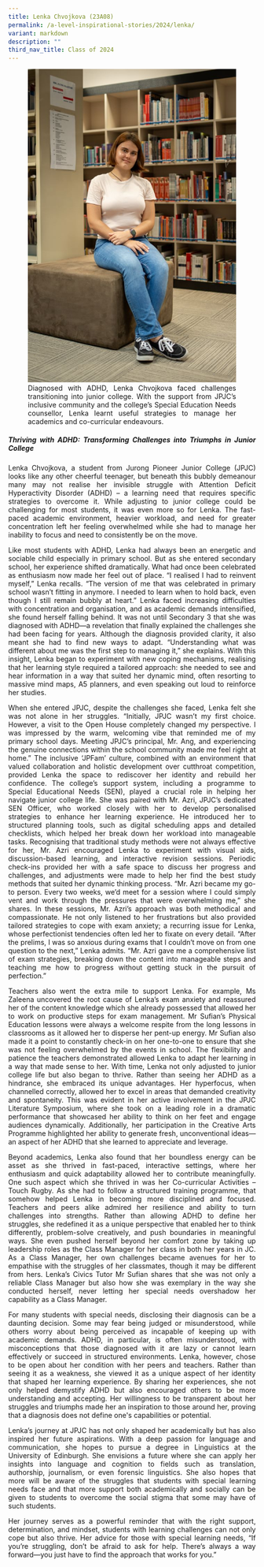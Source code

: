 ```yaml
---
title: Lenka Chvojkova (23A08)
permalink: /a-level-inspirational-stories/2024/lenka/
variant: markdown
description: ""
third_nav_title: Class of 2024
---
```

<div align="justify">

<figure>
<img src="/images/Accomplishment/2024%20A%20Lvl%20Inspirational%20Story/5__Lenka.jpg"><figcaption>Diagnosed with ADHD, Lenka Chvojkova faced challenges transitioning into junior college. With the support from JPJC’s inclusive community and the college’s Special Education Needs counsellor, Lenka learnt useful strategies to manage her academics and co-curricular endeavours.</figcaption></figure>
		
<b><h5>Thriving with ADHD: Transforming Challenges into Triumphs in Junior College</h5></b>

<p>Lenka Chvojkova, a student from Jurong Pioneer Junior College (JPJC) looks like any other cheerful teenager, but beneath this bubbly demeanour many may not realise her invisible struggle with Attention Deficit Hyperactivity Disorder (ADHD) – a learning need that requires specific strategies to overcome it. While adjusting to junior college could be challenging for most students, it was even more so for Lenka. The fast-paced academic environment, heavier workload, and need for greater concentration left her feeling overwhelmed while she had to manage her inability to focus and need to consistently be on the move.</p>

<p>Like most students with ADHD, Lenka had always been an energetic and sociable child especially in primary school. But as she entered secondary school, her experience shifted dramatically. What had once been celebrated as enthusiasm now made her feel out of place. “I realised I had to reinvent myself,” Lenka recalls. “The version of me that was celebrated in primary school wasn’t fitting in anymore. I needed to learn when to hold back, even though I still remain bubbly at heart.” Lenka faced increasing difficulties with concentration and organisation, and as academic demands intensified, she found herself falling behind. It was not until Secondary 3 that she was diagnosed with ADHD—a revelation that finally explained the challenges she had been facing for years. Although the diagnosis provided clarity, it also meant she had to find new ways to adapt. “Understanding what was different about me was the first step to managing it,” she explains. With this insight, Lenka began to experiment with new coping mechanisms, realising that her learning style required a tailored approach: she needed to see and hear information in a way that suited her dynamic mind, often resorting to massive mind maps, A5 planners, and even speaking out loud to reinforce her studies.</p>

<p>When she entered JPJC, despite the challenges she faced, Lenka felt she was not alone in her struggles. “Initially, JPJC wasn’t my first choice. However, a visit to the Open House completely changed my perspective. I was impressed by the warm, welcoming vibe that reminded me of my primary school days. Meeting JPJC’s principal, Mr. Ang, and experiencing the genuine connections within the school community made me feel right at home.” The inclusive ‘JPFam’ culture, combined with an environment that valued collaboration and holistic development over cutthroat competition, provided Lenka the space to rediscover her identity and rebuild her confidence. The college’s support system, including a programme to Special Educational Needs (SEN), played a crucial role in helping her navigate junior college life. She was paired with Mr. Azri, JPJC’s dedicated SEN Officer, who worked closely with her to develop personalised strategies to enhance her learning experience. He introduced her to structured planning tools, such as digital scheduling apps and detailed checklists, which helped her break down her workload into manageable tasks. Recognising that traditional study methods were not always effective for her, Mr. Azri encouraged Lenka to experiment with visual aids, discussion-based learning, and interactive revision sessions. Periodic check-ins provided her with a safe space to discuss her progress and challenges, and adjustments were made to help her find the best study methods that suited her dynamic thinking process. “Mr. Azri became my go-to person. Every two weeks, we’d meet for a session where I could simply vent and work through the pressures that were overwhelming me,” she shares. In these sessions, Mr. Azri’s approach was both methodical and compassionate. He not only listened to her frustrations but also provided tailored strategies to cope with exam anxiety; a recurring issue for Lenka, whose perfectionist tendencies often led her to fixate on every detail.  “After the prelims, I was so anxious during exams that I couldn’t move on from one question to the next,” Lenka admits. “Mr. Azri gave me a comprehensive list of exam strategies, breaking down the content into manageable steps and teaching me how to progress without getting stuck in the pursuit of perfection.”</p>

<p>Teachers also went the extra mile to support Lenka. For example, Ms Zaleena uncovered the root cause of Lenka’s exam anxiety and reassured her of the content knowledge which she already possessed that allowed her to work on productive steps for exam management. Mr Sufian’s Physical Education lessons were always a welcome respite from the long lessons in classrooms as it allowed her to disperse her pent-up energy. Mr Sufian also made it a point to constantly check-in on her one-to-one to ensure that she was not feeling overwhelmed by the events in school. The flexibility and patience the teachers demonstrated allowed Lenka to adapt her learning in a way that made sense to her. With time, Lenka not only adjusted to junior college life but also began to thrive. Rather than seeing her ADHD as a hindrance, she embraced its unique advantages. Her hyperfocus, when channelled correctly, allowed her to excel in areas that demanded creativity and spontaneity. This was evident in her active involvement in the JPJC Literature Symposium, where she took on a leading role in a dramatic performance that showcased her ability to think on her feet and engage audiences dynamically. Additionally, her participation in the Creative Arts Programme highlighted her ability to generate fresh, unconventional ideas—an aspect of her ADHD that she learned to appreciate and leverage.</p>

<p>Beyond academics, Lenka also found that her boundless energy can be asset as she thrived in fast-paced, interactive settings, where her enthusiasm and quick adaptability allowed her to contribute meaningfully. One such aspect which she thrived in was her Co-curricular Activities – Touch Rugby. As she had to follow a structured training programme, that somehow helped Lenka in becoming more disciplined and focused. Teachers and peers alike admired her resilience and ability to turn challenges into strengths. Rather than allowing ADHD to define her struggles, she redefined it as a unique perspective that enabled her to think differently, problem-solve creatively, and push boundaries in meaningful ways. She even pushed herself beyond her comfort zone by taking up leadership roles as the Class Manager for her class in both her years in JC. As a Class Manager, her own challenges became avenues for her to empathise with the struggles of her classmates, though it may be different from hers. Lenka’s Civics Tutor Mr Sufian shares that she was not only a reliable Class Manager but also how she was exemplary in the way she conducted herself, never letting her special needs overshadow her capability as a Class Manager.</p>  

<p>For many students with special needs, disclosing their diagnosis can be a daunting decision. Some may fear being judged or misunderstood, while others worry about being perceived as incapable of keeping up with academic demands. ADHD, in particular, is often misunderstood, with misconceptions that those diagnosed with it are lazy or cannot learn effectively or succeed in structured environments. Lenka, however, chose to be open about her condition with her peers and teachers. Rather than seeing it as a weakness, she viewed it as a unique aspect of her identity that shaped her learning experience. By sharing her experiences, she not only helped demystify ADHD but also encouraged others to be more understanding and accepting. Her willingness to be transparent about her struggles and triumphs made her an inspiration to those around her, proving that a diagnosis does not define one's capabilities or potential.</p>

<p>Lenka’s journey at JPJC has not only shaped her academically but has also inspired her future aspirations. With a deep passion for language and communication, she hopes to pursue a degree in Linguistics at the University of Edinburgh. She envisions a future where she can apply her insights into language and cognition to fields such as translation, authorship, journalism, or even forensic linguistics. She also hopes that more will be aware of the struggles that students with special learning needs face and that more support both academically and socially can be given to students to overcome the social stigma that some may have of such students.</p> 

<p>Her journey serves as a powerful reminder that with the right support, determination, and mindset, students with learning challenges can not only cope but also thrive. Her advice for those with special learning needs, “If you’re struggling, don’t be afraid to ask for help. There’s always a way forward—you just have to find the approach that works for you.”</p> 

</div>
